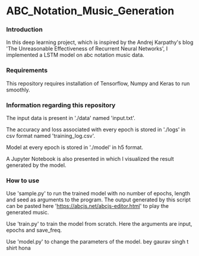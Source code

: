 # ABC_Notation_Music_Generation


### Introduction
In this deep learning project, which is inspired by the Andrej Karpathy's blog 'The Unreasonable Effectiveness of Recurrent Neural Networks',  I implemented a LSTM model on abc notation music data.

### Requirements
This repository requires installation of Tensorflow, Numpy and Keras to run smoothly.

### Information regarding this repository
The input data is present in './data' named 'input.txt'.

The accuracy and loss associated with every epoch is stored in './logs' in csv format named 'training_log.csv'.

Model at every epoch is stored in './model' in h5 format.

A Jupyter Notebook is also presented in which I visualized the result generated by the model.

### How to use
Use 'sample.py' to run the trained model with no number of epochs, length and seed as arguments to the program. The output generated by this script can be pasted here 'https://abcjs.net/abcjs-editor.html' to play the generated music.

Use 'train.py' to train the model from scratch. Here the arguments are input, epochs and save_freq.

Use 'model.py' to change the parameters of the model.
bey gaurav singh t shirt hona
